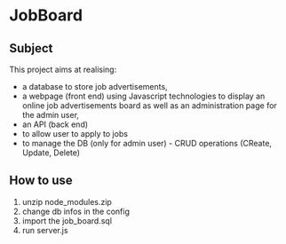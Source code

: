 # JobBoard

## Subject
This project aims at realising:
- a database to store job advertisements,
- a webpage (front end) using Javascript technologies to display an online job advertisements board as well as an administration page for the admin user,
- an API (back end)
- to allow user to apply to jobs
- to manage the DB (only for admin user) - CRUD operations (CReate, Update, Delete)

## How to use
1. unzip node_modules.zip
2. change db infos in the config
3. import the job_board.sql
4. run server.js

